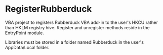# RegisterRubberduck
VBA project to registers Rubberduck VBA add-in to the user's HKCU rather than HKLM registry hive. Register and unregister methods reside in the EntryPoint module.

Libraries must be stored in a folder named Rubberduck in the user's AppData\Local folder.
